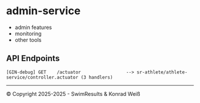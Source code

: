 # admin-service

- admin features
- monitoring
- other tools


## API Endpoints

    [GIN-debug] GET    /actuator                 --> sr-athlete/athlete-service/controller.actuator (3 handlers)


---------

© Copyright 2025-2025 - SwimResults & Konrad Weiß
